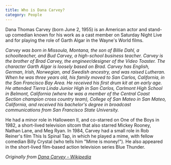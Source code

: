 ```yaml
---
title: Who is Dana Carvey?
category: People
---
```


Dana Thomas Carvey (born June 2, 1955) is an American actor and stand-up comedian known for his work as a cast member on Saturday Night Live and for playing the role of Garth Algar in the Wayne's World films.

<!-- more -->

_Carvey was born in Missoula, Montana, the son of Billie Dahl, a schoolteacher, and Bud Carvey, a high-school business teacher. Carvey is the brother of Brad Carvey, the engineer/designer of the Video Toaster. The character Garth Algar is loosely based on Brad. Carvey has English, German, Irish, Norwegian, and Swedish ancestry, and was raised Lutheran. When he was three years old, his family moved to San Carlos, California, in the San Francisco Bay Area. He received his first drum kit at an early age. He attended Tierra Linda Junior High in San Carlos, Carlmont High School in Belmont, California (where he was a member of the Central Coast Section champion cross country team), College of San Mateo in San Mateo, California, and received his bachelor's degree in broadcast communications from San Francisco State University._

He had a minor role in Halloween II, and co-starred on One of the Boys in 1982, a short-lived television sitcom that also starred Mickey Rooney, Nathan Lane, and Meg Ryan. In 1984, Carvey had a small role in Rob Reiner's film This Is Spinal Tap, in which he played a mime, with fellow comedian Billy Crystal (who tells him "Mime is money!"). He also appeared in the short-lived film-based action television series Blue Thunder.

_Originally from [Dana Carvey - Wikipedia](https://en.wikipedia.org/wiki/Dana_Carvey)_
